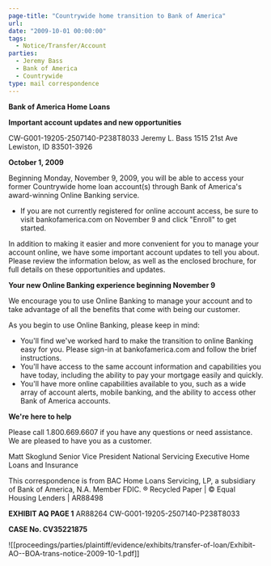 ```yaml
---
page-title: "Countrywide home transition to Bank of America"
url:
date: "2009-10-01 00:00:00"
tags:
  - Notice/Transfer/Account
parties:
  - Jeremy Bass
  - Bank of America
  - Countrywide
type: mail correspondence
---
```

**Bank of America Home Loans**

**Important account updates and new opportunities**

CW-G001-19205-2507140-P238T8033
Jeremy L. Bass
1515 21st Ave
Lewiston, ID 83501-3926

**October 1, 2009**

Beginning Monday, November 9, 2009, you will be able to access your former Countrywide home loan account(s) through Bank of America's award-winning Online Banking service.

- If you are not currently registered for online account access, be sure to visit bankofamerica.com on November 9 and click "Enroll" to get started.

In addition to making it easier and more convenient for you to manage your account online, we have some important account updates to tell you about. Please review the information below, as well as the enclosed brochure, for full details on these opportunities and updates.

**Your new Online Banking experience beginning November 9**

We encourage you to use Online Banking to manage your account and to take advantage of all the benefits that come with being our customer.

As you begin to use Online Banking, please keep in mind:

- You'll find we've worked hard to make the transition to online Banking easy for you. Please sign-in at bankofamerica.com and follow the brief instructions.
- You'll have access to the same account information and capabilities you have today, including the ability to pay your mortgage easily and quickly.
- You'll have more online capabilities available to you, such as a wide array of account alerts, mobile banking, and the ability to access other Bank of America accounts.

**We're here to help**

Please call 1.800.669.6607 if you have any questions or need assistance. We are pleased to have you as a customer.

Matt Skoglund
Senior Vice President
National Servicing Executive
Home Loans and Insurance

This correspondence is from BAC Home Loans Servicing, LP, a subsidiary of Bank of America, N.A. Member FDIC.
® Recycled Paper | © Equal Housing Lenders | AR88498

**EXHIBIT AQ PAGE 1**
AR88264
CW-G001-19205-2507140-P238T8033

**CASE No. CV35221875**

![[proceedings/parties/plaintiff/evidence/exhibits/transfer-of-loan/Exhibit-AO--BOA-trans-notice-2009-10-1.pdf]]